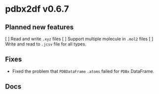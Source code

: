 # pdbx2df v0.6.7

## Planned new features

[ ] Read and write `.xyz` files
[ ] Support multiple molecule in `.mol2` files
[ ] Write and read to `.jcsv` file for all types.

## Fixes

- Fixed the problem that `PDBDataFrame` `.atoms` failed for `PDBx` DataFrame.

## Docs
